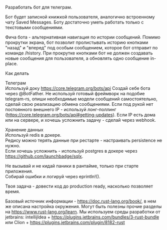 Разработать бот для телеграм.

Бот будет записной книжкой пользователя, аналогично встроенному чату Saved Messages. Боту достаточно уметь работать только с текстовыми сообщениями.

Фича бота - альтернативная навигация по истории сообщений.
Помимо прокрутки экрана, бот позволит пролистывать историю кнопками "назад" и "вперед" под особым сообщением, которое бот отправит по команде /history. При прокрутке кнопками бот не должен создавать новые сообщения для пользователя, а обновлять одно сообщение in-place.

Как делать

Телеграм  
Используй доку https://core.telegram.org/bots/api
Создай себе бота через @BotFather.
Не используй готовый фреймворк на подобие telegram-rs, опиши необходимые модели сообщений самостоятельно, сделай свою реализацию обмена сообщениями.
Если под рукой нет постоянного внешнего IP - используй лонг-поллинг (https://core.telegram.org/bots/api#getting-updates). Если IP есть дома или на сервере, и хочешь усложнить задачу - сделай через webhook.

Хранение данных  
Используй redis в докере.  
Редису можно терять данные при рестарте - настраивать persistenсe не нужно.  
Если хочешь усложнить - используй postgres в докере через https://github.com/launchbadge/sqlx.

Не вызывай и не кидай паники в рантайме, только при старте приложения.  
Собирай ошибки и логируй через eprintln!().   

Твоя задача - довести код до production ready, насколько позволяет время.

Базовый источник информации  - https://doc.rust-lang.org/book/, в нем же описана настройка окружения. Могут быть полезны прочие разделы на https://www.rust-lang.org/learn. Мы используем среды разработки от jetbrains: intellijIdea + https://plugins.jetbrains.com/bundles/3-rust-bundle  или Clion + https://plugins.jetbrains.com/plugin/8182-rust